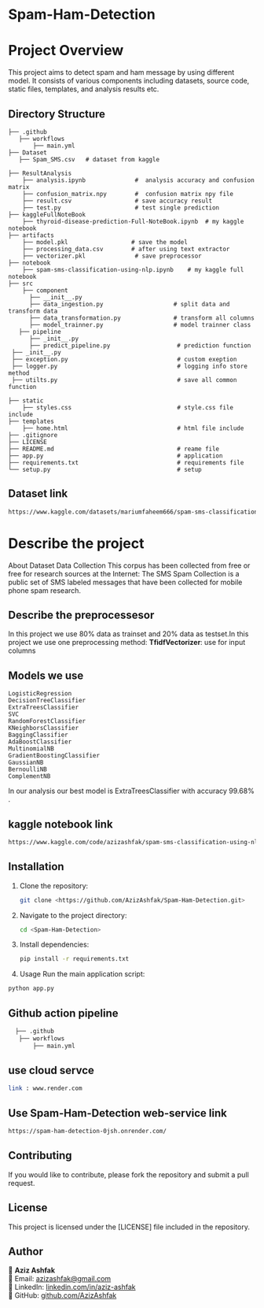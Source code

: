 # Spam-Ham-Detection

# Project Overview
This project aims to detect spam and ham message by using different model. It consists of various components including datasets, source code, static files, templates, and analysis results etc.

## Directory Structure
```
├── .github
   ├── workflows
       ├── main.yml
├── Dataset
   ├── Spam_SMS.csv   # dataset from kaggle

├── ResultAnalysis
    ├── analysis.ipynb              #  analysis accuracy and confusion matrix
    ├── confusion_matrix.npy        #  confusion matrix npy file
    ├── result.csv                  # save accuracy result
    ├── test.py                     # test single prediction 
├── kaggleFullNoteBook 
    ├── thyroid-disease-prediction-Full-NoteBook.ipynb  # my kaggle notebook
├── artifacts 
    ├── model.pkl                  # save the model
    ├── processing_data.csv        # after using text extractor
    ├── vectorizer.pkl              # save preprocessor
├── notebook
    ├── spam-sms-classification-using-nlp.ipynb    # my kaggle full notebook
├── src  
    ├── component
      ├── __init__.py
      ├── data_ingestion.py                    # split data and transform data 
      ├── data_transformation.py               # transform all columns
      ├── model_trainner.py                    # model trainner class
   ├── pipeline
      ├── _init__.py
      ├── predict_pipeline.py                   # prediction function
 ├── _init__.py
 ├── exception.py                               # custom exeption
 ├── logger.py                                  # logging info store method
 ├── utilts.py                                  # save all common function
   
├── static
    ├── styles.css                              # style.css file include     
├── templates
    ├── home.html                               # html file include           
├── .gitignore             
├── LICENSE                                    
├── README.md                                   # reame file
├── app.py                                      # application 
├── requirements.txt                            # requirements file
└── setup.py                                    # setup 
```

## Dataset link 

```bash
https://www.kaggle.com/datasets/mariumfaheem666/spam-sms-classification-using-nlp/data
```
# Describe the project
About Dataset
Data Collection
This corpus has been collected from free or free for research sources at the Internet:
The SMS Spam Collection is a public set of SMS labeled messages that have been collected for mobile phone spam research.
## Describe the preprocessesor 
In this project we use 80% data as trainset and  20% data as testset.In this project we use  one preprocessing method:
      **TfidfVectorizer**: use for input columns
     
## Models we use 
    LogisticRegression
    DecisionTreeClassifier
    ExtraTreesClassifier
    SVC
    RandomForestClassifier
    KNeighborsClassifier
    BaggingClassifier
    AdaBoostClassifier
    MultinomialNB
    GradientBoostingClassifier
    GaussianNB
    BernoulliNB
    ComplementNB

In our analysis our best model is ExtraTreesClassifier with accuracy 99.68% .

## kaggle notebook link
```bash 
https://www.kaggle.com/code/azizashfak/spam-sms-classification-using-nlp
```

## Installation
1. Clone the repository:
   ```bash
   git clone <https://github.com/AzizAshfak/Spam-Ham-Detection.git>
   ```
2. Navigate to the project directory:
   ```bash
   cd <Spam-Ham-Detection>
   ```
3. Install dependencies:
   ```bash
   pip install -r requirements.txt
4. Usage
Run the main application script:
```bash
python app.py
   ```
## Github action pipeline 
``` bash 
  ├── .github
   ├── workflows
       ├── main.yml
```
## use cloud servce 
```bash 
link : www.render.com
```
## Use Spam-Ham-Detection web-service link

```bash
https://spam-ham-detection-0jsh.onrender.com/
```
## Contributing
If you would like to contribute, please fork the repository and submit a pull request.

## License
This project is licensed under the [LICENSE] file included in the repository.

## Author

👤 **Aziz Ashfak**  
📧 Email: [azizashfak@gmail.com](mailto:azizashfak@gmail.com)  
🔗 LinkedIn: [linkedin.com/in/aziz-ashfak](https://www.linkedin.com/in/aziz-ashfak-27353b262/)  
🐙 GitHub: [github.com/AzizAshfak](https://github.com/AzizAshfak/)  
